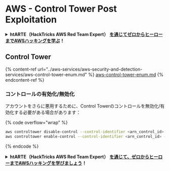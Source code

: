 # AWS - Control Tower Post Exploitation

<details>

<summary><strong>htARTE（HackTricks AWS Red Team Expert）</strong> <a href="https://training.hacktricks.xyz/courses/arte"><strong>を通じてゼロからヒーローまでAWSハッキングを学ぶ</strong></a><strong>！</strong></summary>

HackTricksをサポートする他の方法：

- **HackTricksで企業を宣伝したい**または**HackTricksをPDFでダウンロードしたい**場合は、[**SUBSCRIPTION PLANS**](https://github.com/sponsors/carlospolop)をチェックしてください！
- [**公式PEASS＆HackTricksスワッグ**](https://peass.creator-spring.com)を入手する
- [**The PEASS Family**](https://opensea.io/collection/the-peass-family)を発見し、独占的な[**NFTs**](https://opensea.io/collection/the-peass-family)のコレクションを見つける
- 💬 [**Discordグループ**](https://discord.gg/hRep4RUj7f)または[**telegramグループ**](https://t.me/peass)に**参加**するか、**Twitter** 🐦 [**@hacktricks_live**](https://twitter.com/hacktricks_live)で**フォロー**する。
- **HackTricks**および**HackTricks Cloud**のgithubリポジトリにPRを提出して、あなたのハッキングテクニックを共有してください。

</details>

## Control Tower

{% content-ref url="../aws-services/aws-security-and-detection-services/aws-control-tower-enum.md" %}
[aws-control-tower-enum.md](../aws-services/aws-security-and-detection-services/aws-control-tower-enum.md)
{% endcontent-ref %}

### コントロールの有効化/無効化

アカウントをさらに悪用するために、Control Towerのコントロールを無効化/有効化する必要がある場合があります：

{% code overflow="wrap" %}
```bash
aws controltower disable-control --control-identifier <arn_control_id> --target-identifier <arn_account>
aws controltower enable-control --control-identifier <arn_control_id> --target-identifier <arn_account>
```
{% endcode %}

<details>

<summary><strong>htARTE（HackTricks AWS Red Team Expert）</strong> <a href="https://training.hacktricks.xyz/courses/arte"><strong>を通じて、ゼロからヒーローまでAWSハッキングを学びましょう</strong></a><strong>！</strong></summary>

HackTricksをサポートする他の方法：

* **HackTricksで企業を宣伝したい**または**HackTricksをPDFでダウンロードしたい**場合は、[**SUBSCRIPTION PLANS**](https://github.com/sponsors/carlospolop)をチェックしてください！
* [**公式PEASS＆HackTricksのグッズ**](https://peass.creator-spring.com)を入手する
* [**The PEASS Family**](https://opensea.io/collection/the-peass-family)を発見し、独占的な[**NFTs**](https://opensea.io/collection/the-peass-family)コレクションを見つける
* **💬 [**Discordグループ**](https://discord.gg/hRep4RUj7f)に参加するか、[**telegramグループ**](https://t.me/peass)に参加するか、**Twitter** 🐦 [**@hacktricks_live**](https://twitter.com/hacktricks_live)**をフォローする**
* **ハッキングトリックを共有するために、[**HackTricks**](https://github.com/carlospolop/hacktricks)と[**HackTricks Cloud**](https://github.com/carlospolop/hacktricks-cloud)のGitHubリポジトリにPRを提出する**

</details>
